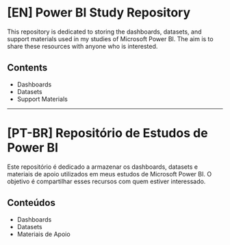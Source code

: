 # [EN] Power BI Study Repository

This repository is dedicated to storing the dashboards, datasets, and support materials used in my studies of Microsoft Power BI. The aim is to share these resources with anyone who is interested.

## Contents
- Dashboards
- Datasets
- Support Materials

---

# [PT-BR] Repositório de Estudos de Power BI

Este repositório é dedicado a armazenar os dashboards, datasets e materiais de apoio utilizados em meus estudos de Microsoft Power BI. O objetivo é compartilhar esses recursos com quem estiver interessado.

## Conteúdos
- Dashboards
- Datasets
- Materiais de Apoio

